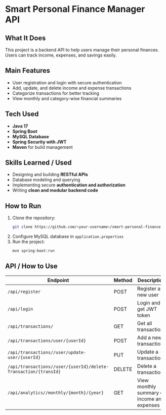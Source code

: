 # Smart Personal Finance Manager API

## What It Does
This project is a backend API to help users manage their personal finances. Users can track income, expenses, and savings easily.

## Main Features
- User registration and login with secure authentication
- Add, update, and delete income and expense transactions
- Categorize transactions for better tracking
- View monthly and category-wise financial summaries

## Tech Used
- **Java 17**  
- **Spring Boot**  
- **MySQL Database**  
- **Spring Security with JWT**  
- **Maven** for build management

## Skills Learned / Used
- Designing and building **RESTful APIs**
- Database modeling and querying
- Implementing secure **authentication and authorization**
- Writing **clean and modular backend code**

## How to Run
1. Clone the repository:
   ```bash
   git clone https://github.com/<your-username>/smart-personal-finance-manager-api.git
2. Configure MySQL database in `application.properties`
3. Run the project:
   ```bash
   mvn spring-boot:run

## API / How to Use
| Endpoint                                                        | Method | Description                                 |
|-----------------------------------------------------------------|--------|---------------------------------------------|
| `/api/register`                                                 | POST   | Register a new user                         |
| `/api/login`                                                    | POST   | Login and get JWT token                     |
| `/api/transactions/`                                            | GET    | Get all transactions                        |
| `/api/transactions/user/{userId}`                               | POST   | Add a new transaction                       |
| `/api/transactions//user/update-user/{userId}`                  | PUT    | Update a transaction                        |
| `/api/transactions//user/{userId}/delete-Transaction/{transId}` | DELETE | Delete a transaction                        |
| `/api/analytics//monthly/{month}/{year}`                        | GET    | View monthly summary of income and expenses |


